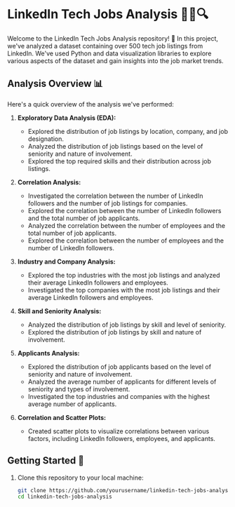 # LinkedIn Tech Jobs Analysis 👩‍💻🔍

Welcome to the LinkedIn Tech Jobs Analysis repository! 🚀 In this project, we've analyzed a dataset containing over 500 tech job listings from LinkedIn. We've used Python and data visualization libraries to explore various aspects of the dataset and gain insights into the job market trends.

## Analysis Overview 📊

Here's a quick overview of the analysis we've performed:

1. **Exploratory Data Analysis (EDA):**
   - Explored the distribution of job listings by location, company, and job designation.
   - Analyzed the distribution of job listings based on the level of seniority and nature of involvement.
   - Explored the top required skills and their distribution across job listings.

2. **Correlation Analysis:**
   - Investigated the correlation between the number of LinkedIn followers and the number of job listings for companies.
   - Explored the correlation between the number of LinkedIn followers and the total number of job applicants.
   - Analyzed the correlation between the number of employees and the total number of job applicants.
   - Explored the correlation between the number of employees and the number of LinkedIn followers.

3. **Industry and Company Analysis:**
   - Explored the top industries with the most job listings and analyzed their average LinkedIn followers and employees.
   - Investigated the top companies with the most job listings and their average LinkedIn followers and employees.

4. **Skill and Seniority Analysis:**
   - Analyzed the distribution of job listings by skill and level of seniority.
   - Explored the distribution of job listings by skill and nature of involvement.

5. **Applicants Analysis:**
   - Explored the distribution of job applicants based on the level of seniority and nature of involvement.
   - Analyzed the average number of applicants for different levels of seniority and types of involvement.
   - Investigated the top industries and companies with the highest average number of applicants.

6. **Correlation and Scatter Plots:**
   - Created scatter plots to visualize correlations between various factors, including LinkedIn followers, employees, and applicants.

## Getting Started 🚀

1. Clone this repository to your local machine:
   ```bash
   git clone https://github.com/yourusername/linkedin-tech-jobs-analysis.git
   cd linkedin-tech-jobs-analysis
